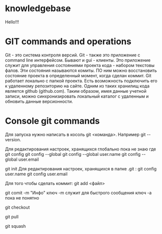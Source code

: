 # knowledgebase

Hello!!!

# GIT commands and operations

Git - это система контроля версий. Git - также это приложение с command line интерфейсом. Бывают и gui - клиенты. Это приложение служит для управления состояниями проекта кода - набором текстовы фалов. Эти состояния называются комиты. ПО ним можно восстановить состояние проекта в определенный момент, когда сделан коммит. Git работает локально с папкой проекта. Есть возможность подключить его к удаленному репозиторию на сайте. Одним из таких хранилищ кода является github (github.com). Таким образом, имея данные учетной записи, можно синхронизировать локальный каталог с удаленным и обновить данные версионности. 

# Console git commands

Для запуска нужно написать в косоль git <команда>. Например git --version.

Для редактирования настроек, хранящихся глобально пока не знаю где
git config 
git config --global 
git config --global user.name
git config --global user.email

git init
Для редактирования настроек, хранящихся в папке .git :
git config user.name
git config user.email 

Для того чтобы сделать коммит:
git add <файл>

git comit -m "Инфо"
ключ -m служит для быстрого сообщения
ключ -a пока не понятно

git checkout

git pull

git squash



